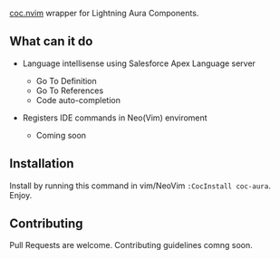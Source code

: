[coc.nvim](https://github.com/neoclide/coc.nvim) wrapper for Lightning Aura Components.

## What can it do

- Language intellisense using Salesforce Apex Language server
  - Go To Definition
  - Go To References
  - Code auto-completion

- Registers IDE commands in Neo(Vim) enviroment
    - Coming soon

## Installation

Install by running this command in vim/NeoVim `:CocInstall coc-aura`.
Enjoy.


## Contributing

Pull Requests are welcome. Contributing guidelines comng soon.





